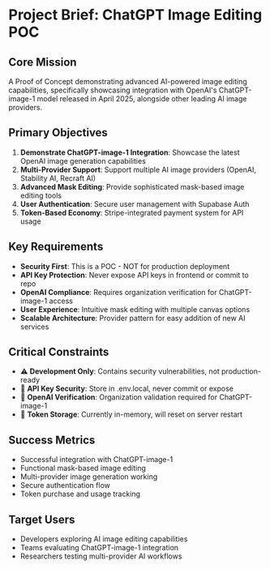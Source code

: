 # Project Brief: ChatGPT Image Editing POC

## Core Mission
A Proof of Concept demonstrating advanced AI-powered image editing capabilities, specifically showcasing integration with OpenAI's ChatGPT-image-1 model released in April 2025, alongside other leading AI image providers.

## Primary Objectives
1. **Demonstrate ChatGPT-image-1 Integration**: Showcase the latest OpenAI image generation capabilities
2. **Multi-Provider Support**: Support multiple AI image providers (OpenAI, Stability AI, Recraft AI)
3. **Advanced Mask Editing**: Provide sophisticated mask-based image editing tools
4. **User Authentication**: Secure user management with Supabase Auth
5. **Token-Based Economy**: Stripe-integrated payment system for API usage

## Key Requirements
- **Security First**: This is a POC - NOT for production deployment
- **API Key Protection**: Never expose API keys in frontend or commit to repo
- **OpenAI Compliance**: Requires organization verification for ChatGPT-image-1 access
- **User Experience**: Intuitive mask editing with multiple canvas options
- **Scalable Architecture**: Provider pattern for easy addition of new AI services

## Critical Constraints
- ⚠️ **Development Only**: Contains security vulnerabilities, not production-ready
- 🔑 **API Key Security**: Store in .env.local, never commit or expose
- 🏢 **OpenAI Verification**: Organization validation required for ChatGPT-image-1
- 💾 **Token Storage**: Currently in-memory, will reset on server restart

## Success Metrics
- Successful integration with ChatGPT-image-1
- Functional mask-based image editing
- Multi-provider image generation working
- Secure authentication flow
- Token purchase and usage tracking

## Target Users
- Developers exploring AI image editing capabilities
- Teams evaluating ChatGPT-image-1 integration
- Researchers testing multi-provider AI workflows
